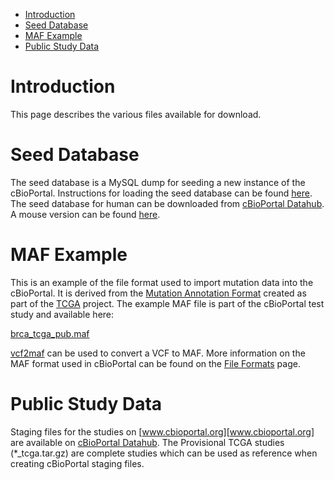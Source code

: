 * [Introduction](#introduction)
* [Seed Database](#seed-database)
* [MAF Example](#maf-example)
* [Public Study Data](#public-study-data)

# Introduction

This page describes the various files available for download.

# Seed Database

The seed database is a MySQL dump for seeding a new instance of the cBioPortal. Instructions for loading the seed database can be found [here](Import-the-Seed-Database.md). The seed database for human can be downloaded from [cBioPortal Datahub](https://github.com/cBioPortal/datahub/tree/master/seedDB). A mouse version can be found [here](https://github.com/cBioPortal/datahub/tree/master/seedDB_mouse).

# MAF Example

This is an example of the file format used to import mutation data into the cBioPortal.  It is derived from the [Mutation Annotation Format](https://wiki.nci.nih.gov/display/TCGA/Mutation+Annotation+Format+%28MAF%29+Specification) created as part of the [TCGA](https://wiki.nci.nih.gov/display/TCGA/TCGA+Home) project. The example MAF file is part of the cBioPortal test study and available here:

[brca_tcga_pub.maf](https://github.com/cBioPortal/cbioportal/blob/master/core/src/test/scripts/test_data/study_es_0/brca_tcga_pub.maf)

[vcf2maf](https://github.com/mskcc/vcf2maf) can be used to convert a VCF to MAF. More information on the MAF format used in cBioPortal can be found on the [File Formats](File-Formats.md#mutation-data) page.

# Public Study Data

Staging files for the studies on [www.cbioportal.org][www.cbioportal.org] are available on [cBioPortal Datahub](https://github.com/cBioPortal/datahub/tree/master/public). The Provisional TCGA studies (\*\_tcga.tar.gz) are complete studies which can be used as reference when creating cBioPortal staging files.

